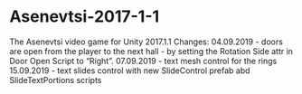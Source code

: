 # Asenevtsi-2017-1-1
The Asenevtsi video game for Unity 2017.1.1 
Changes:
04.09.2019 - doors are open from the player to the next hall - by setting the Rotation Side attr in Door Open Script to “Right”.
07.09.2019 - text mesh control for the rings
15.09.2019 - text slides control with new SlideControl prefab abd SlideTextPortions scripts



